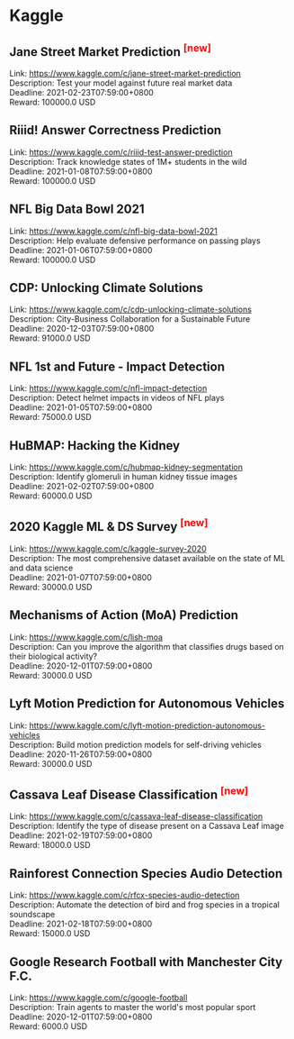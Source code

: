 # Kaggle



## Jane Street Market Prediction <sup style="color:red">[new]<sup>  

Link: https://www.kaggle.com/c/jane-street-market-prediction  
Description: Test your model against future real market data  
Deadline: 2021-02-23T07:59:00+0800  
Reward: 100000.0 USD  


## Riiid! Answer Correctness Prediction

Link: https://www.kaggle.com/c/riiid-test-answer-prediction  
Description: Track knowledge states of 1M+ students in the wild  
Deadline: 2021-01-08T07:59:00+0800  
Reward: 100000.0 USD  


## NFL Big Data Bowl 2021

Link: https://www.kaggle.com/c/nfl-big-data-bowl-2021  
Description: Help evaluate defensive performance on passing plays  
Deadline: 2021-01-06T07:59:00+0800  
Reward: 100000.0 USD  


## CDP: Unlocking Climate Solutions

Link: https://www.kaggle.com/c/cdp-unlocking-climate-solutions  
Description: City-Business Collaboration for a Sustainable Future  
Deadline: 2020-12-03T07:59:00+0800  
Reward: 91000.0 USD  


## NFL 1st and Future - Impact Detection

Link: https://www.kaggle.com/c/nfl-impact-detection  
Description: Detect helmet impacts in videos of NFL plays  
Deadline: 2021-01-05T07:59:00+0800  
Reward: 75000.0 USD  


## HuBMAP: Hacking the Kidney

Link: https://www.kaggle.com/c/hubmap-kidney-segmentation  
Description: Identify glomeruli in human kidney tissue images  
Deadline: 2021-02-02T07:59:00+0800  
Reward: 60000.0 USD  


## 2020 Kaggle ML & DS Survey <sup style="color:red">[new]<sup>  

Link: https://www.kaggle.com/c/kaggle-survey-2020  
Description: The most comprehensive dataset available on the state of ML and data science  
Deadline: 2021-01-07T07:59:00+0800  
Reward: 30000.0 USD  


## Mechanisms of Action (MoA) Prediction

Link: https://www.kaggle.com/c/lish-moa  
Description: Can you improve the algorithm that classifies drugs based on their biological activity?  
Deadline: 2020-12-01T07:59:00+0800  
Reward: 30000.0 USD  


## Lyft Motion Prediction for Autonomous Vehicles

Link: https://www.kaggle.com/c/lyft-motion-prediction-autonomous-vehicles  
Description: Build motion prediction models for self-driving vehicles   
Deadline: 2020-11-26T07:59:00+0800  
Reward: 30000.0 USD  


## Cassava Leaf Disease Classification <sup style="color:red">[new]<sup>  

Link: https://www.kaggle.com/c/cassava-leaf-disease-classification  
Description: Identify the type of disease present on a Cassava Leaf image  
Deadline: 2021-02-19T07:59:00+0800  
Reward: 18000.0 USD  


## Rainforest Connection Species Audio Detection

Link: https://www.kaggle.com/c/rfcx-species-audio-detection  
Description: Automate the detection of bird and frog species in a tropical soundscape  
Deadline: 2021-02-18T07:59:00+0800  
Reward: 15000.0 USD  


## Google Research Football with Manchester City F.C.

Link: https://www.kaggle.com/c/google-football  
Description: Train agents to master the world's most popular sport  
Deadline: 2020-12-01T07:59:00+0800  
Reward: 6000.0 USD  

